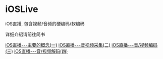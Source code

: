 # iOSLive
iOS直播, 包含视频/音频的硬编码/软编码

详细介绍请前往简书

[iOS直播---主要的概念(一)](http://www.jianshu.com/p/3f8d9a81be18)
[iOS直播---音视频采集(二)](http://www.jianshu.com/p/a90e4beddda7)
[iOS直播---音/视频编码(三)](http://www.jianshu.com/p/39a5461f2c23)
[iOS直播---音/视频解码(四)](http://www.jianshu.com/p/42900f9ec65f)
